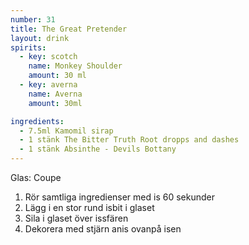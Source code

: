 ```yaml
---
number: 31
title: The Great Pretender
layout: drink
spirits: 
  - key: scotch
    name: Monkey Shoulder 
    amount: 30 ml
  - key: averna
    name: Averna
    amount: 30ml

ingredients: 
  - 7.5ml Kamomil sirap
  - 1 stänk The Bitter Truth Root dropps and dashes
  - 1 stänk Absinthe - Devils Bottany
---
```


Glas: Coupe

1) Rör samtliga ingredienser med is 60 sekunder 
2) Lägg i en stor rund isbit i glaset
3) Sila i glaset över issfären 
4) Dekorera med stjärn anis ovanpå isen